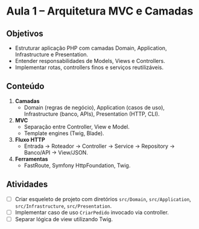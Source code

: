 # Aula 1 – Arquitetura MVC e Camadas

## Objetivos
- Estruturar aplicação PHP com camadas Domain, Application, Infrastructure e Presentation.
- Entender responsabilidades de Models, Views e Controllers.
- Implementar rotas, controllers finos e serviços reutilizáveis.

## Conteúdo
1. **Camadas**
   - Domain (regras de negócio), Application (casos de uso), Infrastructure (banco, APIs), Presentation (HTTP, CLI).
2. **MVC**
   - Separação entre Controller, View e Model.
   - Template engines (Twig, Blade).
3. **Fluxo HTTP**
   - Entrada -> Roteador -> Controller -> Service -> Repository -> Banco/API -> View/JSON.
4. **Ferramentas**
   - FastRoute, Symfony HttpFoundation, Twig.

## Atividades
- [ ] Criar esqueleto de projeto com diretórios `src/Domain`, `src/Application`, `src/Infrastructure`, `src/Presentation`.
- [ ] Implementar caso de uso `CriarPedido` invocado via controller.
- [ ] Separar lógica de view utilizando Twig.

